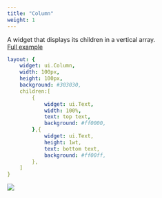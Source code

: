 ```yaml
---
title: "Column"
weight: 1
---
```


A widget that displays its children in a vertical array.  
[Full example](https://github.com/nuxui/samples/tree/master/widgets/column)

```yaml
layout: {
    widget: ui.Column,
    width: 100px,
    height: 100px,
    background: #303030,
    children:[
        {
            widget: ui.Text,
            width: 100%,
            text: top text,
            background: #ff0000,
        },{
            widget: ui.Text,
            height: 1wt,
            text: bottom text,
            background: #ff00ff,
        },
    ]
}
```

![](https://gitee.com/nuxui/samples/raw/master/widgets/column/preview.webp)
